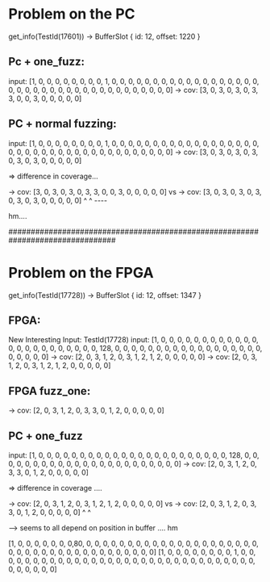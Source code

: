 # Problem on the PC
get_info(TestId(17601)) -> BufferSlot { id: 12, offset: 1220 }

Pc + one_fuzz:
--------------
input:  [1, 0, 0, 0, 0, 0, 0, 0, 0, 1, 0, 0, 0, 0, 0, 0, 0, 0, 0, 0, 0, 0, 0, 0, 0, 0, 0, 0, 0, 0, 0, 0, 0, 0, 0, 0, 0, 0, 0, 0, 0, 0, 0, 0, 0, 0, 0, 0]
-> cov: [3, 0, 3, 0, 3, 0, 3, 3, 0, 0, 3, 0, 0, 0, 0, 0]


PC + normal fuzzing:
--------------------
input:  [1, 0, 0, 0, 0, 0, 0, 0, 0, 1, 0, 0, 0, 0, 0, 0, 0, 0, 0, 0, 0, 0, 0, 0, 0, 0, 0, 0, 0, 0, 0, 0, 0, 0, 0, 0, 0, 0, 0, 0, 0, 0, 0, 0, 0, 0, 0, 0]
-> cov: [3, 0, 3, 0, 3, 0, 3, 0, 3, 0, 3, 0, 0, 0, 0, 0]


=> difference in coverage...

-> cov: [3, 0, 3, 0, 3, 0, 3, 3, 0, 0, 3, 0, 0, 0, 0, 0]
vs
-> cov: [3, 0, 3, 0, 3, 0, 3, 0, 3, 0, 3, 0, 0, 0, 0, 0]
                              ^  ^
                              ----

hm....


################################################################################

# Problem on the FPGA
get_info(TestId(17728)) -> BufferSlot { id: 12, offset: 1347 }


FPGA:
-----

New Interesting Input: TestId(17728)
input:  [1, 0, 0, 0, 0, 0, 0, 0,
         0, 0, 0, 0, 0, 0, 0, 0,
         0, 0, 0, 0, 0, 0, 0, 0,
       128, 0, 0, 0, 0, 0, 0, 0,
         0, 0, 0, 0, 0, 0, 0, 0,
         0, 0, 0, 0, 0, 0, 0, 0]
-> cov: [2, 0, 3, 1, 2, 0, 3, 1, 2, 1, 2, 0, 0, 0, 0, 0]
-> cov: [2, 0, 3, 1, 2, 0, 3, 1, 2, 1, 2, 0, 0, 0, 0, 0]

FPGA fuzz_one:
--------------
-> cov: [2, 0, 3, 1, 2, 0, 3, 3, 0, 1, 2, 0, 0, 0, 0, 0]


PC + one_fuzz
-------------
input:  [1, 0, 0, 0, 0, 0, 0, 0, 0, 0, 0, 0, 0, 0, 0, 0, 0, 0, 0, 0, 0, 0, 0, 0, 128, 0, 0, 0, 0, 0, 0, 0, 0, 0, 0, 0, 0, 0, 0, 0, 0, 0, 0, 0, 0, 0, 0, 0]
-> cov: [2, 0, 3, 1, 2, 0, 3, 3, 0, 1, 2, 0, 0, 0, 0, 0]




=> difference in coverage ....

-> cov: [2, 0, 3, 1, 2, 0, 3, 1, 2, 1, 2, 0, 0, 0, 0, 0]
vs
-> cov: [2, 0, 3, 1, 2, 0, 3, 3, 0, 1, 2, 0, 0, 0, 0, 0]
                              ^  ^


--> seems to all depend on position in buffer .... hm



[1, 0, 0, 0, 0, 0, 0, 0,80, 0, 0, 0, 0, 0, 0, 0, 0, 0, 0, 0, 0, 0, 0, 0, 0, 0, 0, 0, 0, 0, 0, 0, 0, 0, 0, 0, 0, 0, 0, 0, 0, 0, 0, 0, 0, 0, 0, 0]
[1, 0, 0, 0, 0, 0, 0, 0, 0, 1, 0, 0, 0, 0, 0, 0, 0, 0, 0, 0, 0, 0, 0, 0, 0, 0, 0, 0, 0, 0, 0, 0, 0, 0, 0, 0, 0, 0, 0, 0, 0, 0, 0, 0, 0, 0, 0, 0]


